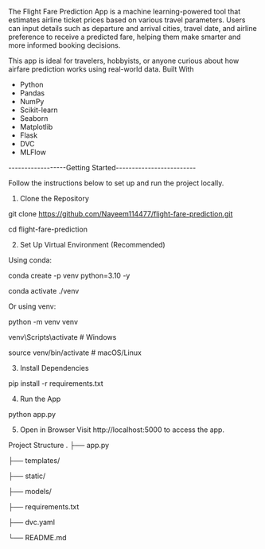 The Flight Fare Prediction App is a machine learning-powered tool that estimates airline ticket prices based on various travel parameters. Users can input details such as departure and arrival cities, travel date, and airline preference to receive a predicted fare, helping them make smarter and more informed booking decisions.

This app is ideal for travelers, hobbyists, or anyone curious about how airfare prediction works using real-world data.
Built With
- Python
- Pandas
- NumPy
- Scikit-learn
- Seaborn
- Matplotlib
- Flask
- DVC
- MLFlow


------------------Getting Started-------------------------

Follow the instructions below to set up and run the project locally.

1. Clone the Repository

git clone https://github.com/Nayeem114477/flight-fare-prediction.git

cd flight-fare-prediction

2. Set Up Virtual Environment (Recommended)

Using conda:

conda create -p venv python=3.10 -y

conda activate ./venv

Or using venv:

python -m venv venv

venv\Scripts\activate     # Windows

source venv/bin/activate  # macOS/Linux

3. Install Dependencies
   
pip install -r requirements.txt

4. Run the App

python app.py

5. Open in Browser
Visit http://localhost:5000 to access the app.


Project Structure
.
├── app.py

├── templates/

├── static/

├── models/

├── requirements.txt

├── dvc.yaml

└── README.md
